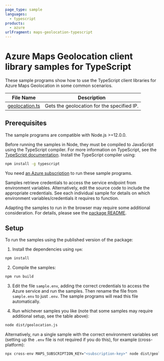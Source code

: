 ```yaml
---
page_type: sample
languages:
  - typescript
products:
  - azure
urlFragment: maps-geolocation-typescript
---
```


# Azure Maps Geolocation client library samples for TypeScript

These sample programs show how to use the TypeScript client libraries for Azure Maps Geolocation in some common scenarios.

| **File Name**                 | **Description**                            |
| ----------------------------- | ------------------------------------------ |
| [geolocation.ts][geolocation] | Gets the geolocation for the specified IP. |

## Prerequisites

The sample programs are compatible with Node.js >=12.0.0.

Before running the samples in Node, they must be compiled to JavaScript using the TypeScript compiler. For more information on TypeScript, see the [TypeScript documentation][typescript]. Install the TypeScript compiler using:

```bash
npm install -g typescript
```

You need [an Azure subscription][freesub] to run these sample programs.

Samples retrieve credentials to access the service endpoint from environment variables. Alternatively, edit the source code to include the appropriate credentials. See each individual sample for details on which environment variables/credentials it requires to function.

Adapting the samples to run in the browser may require some additional consideration. For details, please see the [package README][package].

## Setup

To run the samples using the published version of the package:

1. Install the dependencies using `npm`:

```bash
npm install
```

2. Compile the samples:

```bash
npm run build
```

3. Edit the file `sample.env`, adding the correct credentials to access the Azure service and run the samples. Then rename the file from `sample.env` to just `.env`. The sample programs will read this file automatically.

4. Run whichever samples you like (note that some samples may require additional setup, see the table above):

```bash
node dist/geolocation.js
```

Alternatively, run a single sample with the correct environment variables set (setting up the `.env` file is not required if you do this), for example (cross-platform):

```bash
npx cross-env MAPS_SUBSCRIPTION_KEY="<subscription-key>" node dist/geolocation.js
```

[geolocation]: https://github.com/Azure/azure-sdk-for-js/blob/master/sdk/maps/maps-geolocation/samples/v1/typescript/src/geolocation.ts
[freesub]: https://azure.microsoft.com/free/
[package]: https://github.com/Azure/azure-sdk-for-js/tree/master/sdk/maps/maps-geolocation/README.md
[typescript]: https://www.typescriptlang.org/docs/home.html
